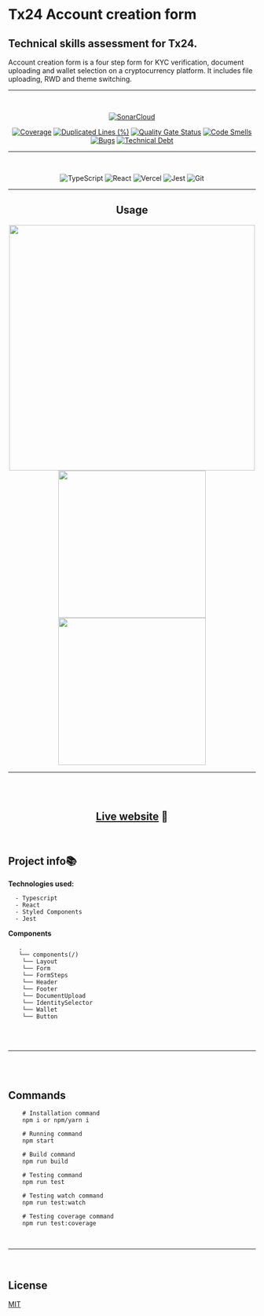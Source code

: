 # Tx24 Account creation form

## Technical skills assessment for Tx24.

Account creation form is a four step form for KYC verification, document uploading and wallet selection on a cryptocurrency platform.
It includes file uploading, RWD and theme switching.

---

  <div align="center">
  <br/>

[![SonarCloud](https://sonarcloud.io/images/project_badges/sonarcloud-white.svg)](https://sonarcloud.io/summary/new_code?id=luisdudamel_visualize-test)

[![Coverage](https://sonarcloud.io/api/project_badges/measure?project=luisdudamel_tx24-technical-test&metric=coverage)](https://sonarcloud.io/summary/new_code?id=luisdudamel_tx24-technical-test)
[![Duplicated Lines (%)](https://sonarcloud.io/api/project_badges/measure?project=luisdudamel_tx24-technical-test&metric=duplicated_lines_density)](https://sonarcloud.io/summary/new_code?id=luisdudamel_tx24-technical-test)
[![Quality Gate Status](https://sonarcloud.io/api/project_badges/measure?project=luisdudamel_tx24-technical-test&metric=alert_status)](https://sonarcloud.io/summary/new_code?id=luisdudamel_tx24-technical-test)
[![Code Smells](https://sonarcloud.io/api/project_badges/measure?project=luisdudamel_tx24-technical-test&metric=code_smells)](https://sonarcloud.io/summary/new_code?id=luisdudamel_tx24-technical-test)
[![Bugs](https://sonarcloud.io/api/project_badges/measure?project=luisdudamel_tx24-technical-test&metric=bugs)](https://sonarcloud.io/summary/new_code?id=luisdudamel_tx24-technical-test)
[![Technical Debt](https://sonarcloud.io/api/project_badges/measure?project=luisdudamel_tx24-technical-test&metric=sqale_index)](https://sonarcloud.io/summary/new_code?id=luisdudamel_tx24-technical-test)

---

  <br/>

![TypeScript](https://img.shields.io/badge/typescript-%23007ACC.svg?style=for-the-badge&logo=typescript&logoColor=white)
![React](https://img.shields.io/badge/react-%2320232a.svg?style=for-the-badge&logo=react&logoColor=%2361DAFB)
![Vercel](https://img.shields.io/badge/vercel-%23000000.svg?style=for-the-badge&logo=vercel&logoColor=white)
![Jest](https://img.shields.io/badge/-jest-%23C21325?style=for-the-badge&logo=jest&logoColor=white)
![Git](https://img.shields.io/badge/git-%23F05033.svg?style=for-the-badge&logo=git&logoColor=white)

  </div>

  <div align="center">

---

## Usage

  </div>
  <div align="center">

  <img style="height:500px" src="https://s9.gifyu.com/images/desktop.gif" />
  <br/>
  <img style="height:300px" src="https://s9.gifyu.com/images/mobile.gif" />
  <img style="height:300px" src="https://s9.gifyu.com/images/mobile2.gif" />
  </div>

---

  <br/>

  <div align="center">
  <br/>

## [Live website](https://tx24-technical-test-luis-dudamel.vercel.app/) 🔗

  <br/>
  </div>

## Project info📚

**Technologies used:**

```
  - Typescript
  - React
  - Styled Components
  - Jest
```

**Components**

```
   .
   └── components(/)
    └── Layout
    └── Form
    └── FormSteps
    └── Header
    └── Footer
    └── DocumentUpload
    └── IdentitySelector
    └── Wallet
    └── Button

```

  <br/>
  <br/>

---

  <br/>
  <br/>

## Commands

```shell
    # Installation command
    npm i or npm/yarn i

    # Running command
    npm start

    # Build command
    npm run build

```

```shell
    # Testing command
    npm run test

    # Testing watch command
    npm run test:watch

    # Testing coverage command
    npm run test:coverage
```

  <br/>

---

  <br/>

## License

[MIT](https://opensource.org/licenses/MIT)
